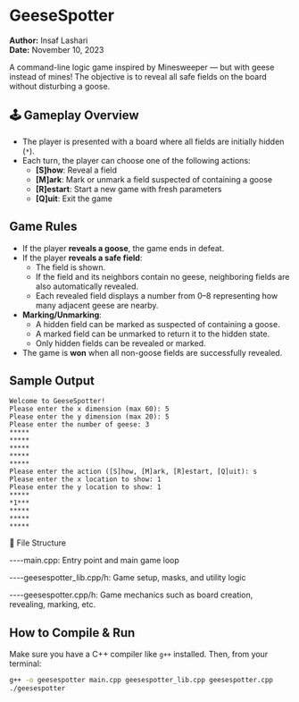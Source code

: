 # GeeseSpotter 

**Author:** Insaf Lashari  
**Date:** November 10, 2023

A command-line logic game inspired by Minesweeper — but with geese instead of mines! The objective is to reveal all safe fields on the board without disturbing a goose.

## 🕹 Gameplay Overview

- The player is presented with a board where all fields are initially hidden (`*`).
- Each turn, the player can choose one of the following actions:
  - **[S]how**: Reveal a field
  - **[M]ark**: Mark or unmark a field suspected of containing a goose
  - **[R]estart**: Start a new game with fresh parameters
  - **[Q]uit**: Exit the game

## Game Rules

- If the player **reveals a goose**, the game ends in defeat.
- If the player **reveals a safe field**:
  - The field is shown.
  - If the field and its neighbors contain no geese, neighboring fields are also automatically revealed.
  - Each revealed field displays a number from 0–8 representing how many adjacent geese are nearby.
- **Marking/Unmarking**:
  - A hidden field can be marked as suspected of containing a goose.
  - A marked field can be unmarked to return it to the hidden state.
  - Only hidden fields can be revealed or marked.
- The game is **won** when all non-goose fields are successfully revealed.

## Sample Output

```
Welcome to GeeseSpotter!
Please enter the x dimension (max 60): 5
Please enter the y dimension (max 20): 5
Please enter the number of geese: 3
*****
*****
*****
*****
*****
Please enter the action ([S]how, [M]ark, [R]estart, [Q]uit): s
Please enter the x location to show: 1
Please enter the y location to show: 1
*****
*1***
*****
*****
*****
```


📁 File Structure

----main.cpp: Entry point and main game loop

----geesespotter_lib.cpp/h: Game setup, masks, and utility logic

----geesespotter.cpp/h: Game mechanics such as board creation, revealing, marking, etc.

## How to Compile & Run
Make sure you have a C++ compiler like `g++` installed. Then, from your terminal:

```bash
g++ -o geesespotter main.cpp geesespotter_lib.cpp geesespotter.cpp
./geesespotter
